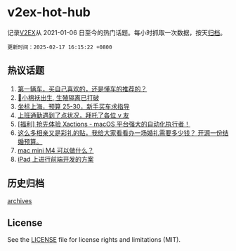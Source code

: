 # v2ex-hot-hub

 记录[V2EX](https://www.v2ex.com/)从 2021-01-06 日至今的热门话题。每小时抓取一次数据，按天[归档](archives)。

`更新时间：2025-02-17 16:15:22 +0800`

## 热议话题

1. [第一辆车，买自己喜欢的，还是懂车的推荐的？](https://www.v2ex.com/t/1111890)
1. [🎉小棉袄出生, 生殖隔离已打破](https://www.v2ex.com/t/1111985)
1. [坐标上海，预算 25-30，新手买车求指导](https://www.v2ex.com/t/1111895)
1. [上班通勤遇到了点状况，拜托了各位 v 友](https://www.v2ex.com/t/1111922)
1. [[福利] 抢先体验 Xactions - macOS 平台强大的自动化执行者！](https://www.v2ex.com/t/1111805)
1. [这么多相亲又是彩礼的贴，我给大家看看办一场婚礼需要多少钱？ 开源一份结婚预算。](https://www.v2ex.com/t/1111860)
1. [mac mini M4 可以做什么？](https://www.v2ex.com/t/1111848)
1. [iPad 上进行前端开发的方案](https://www.v2ex.com/t/1111873)

## 历史归档

[archives](archives)

## License

See the [LICENSE](LICENSE) file for license rights and limitations (MIT).
